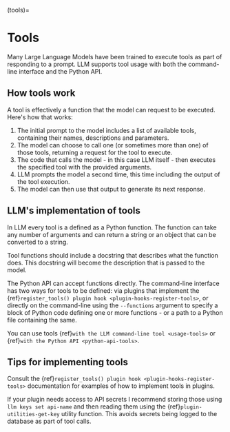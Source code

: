 (tools)=

# Tools

Many Large Language Models have been trained to execute tools as part of responding to a prompt. LLM supports tool usage with both the command-line interface and the Python API.

## How tools work

A tool is effectively a function that the model can request to be executed. Here's how that works:

1. The initial prompt to the model includes a list of available tools, containing their names, descriptions and parameters.
2. The model can choose to call one (or sometimes more than one) of those tools, returning a request for the tool to execute.
3. The code that calls the model - in this case LLM itself - then executes the specified tool with the provided arguments.
4. LLM prompts the model a second time, this time including the output of the tool execution.
5. The model can then use that output to generate its next response.

## LLM's implementation of tools

In LLM every tool is a defined as a Python function. The function can take any number of arguments and can return a string or an object that can be converted to a string.

Tool functions should include a docstring that describes what the function does. This docstring will become the description that is passed to the model.

The Python API can accept functions directly. The command-line interface has two ways for tools to be defined: via plugins that implement the {ref}`register_tools() plugin hook <plugin-hooks-register-tools>`, or directly on the command-line using the `--functions` argument to specify a block of Python code defining one or more functions - or a path to a Python file containing the same.

You can use tools {ref}`with the LLM command-line tool <usage-tools>` or {ref}`with the Python API <python-api-tools>`.

## Tips for implementing tools

Consult the {ref}`register_tools() plugin hook <plugin-hooks-register-tools>` documentation for examples of how to implement tools in plugins.

If your plugin needs access to API secrets I recommend storing those using `llm keys set api-name` and then reading them using the {ref}`plugin-utilities-get-key` utility function. This avoids secrets being logged to the database as part of tool calls.

<!-- Uncomment when this is true: The [llm-tools-datasette](https://github.com/simonw/llm-tools-datasette) plugin is a good example of this pattern in action. -->